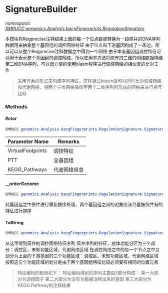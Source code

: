 ﻿# SignatureBuilder
_namespace: [SMRUCC.genomics.Analysis.bacgFingerprints.RegulationSignature](./index.md)_

本模块将Regprecise注释结果上面的每一个位点数据转换为一段简并的DNA序列数据用来抽象整个基因组的调控网络特征
 由于位点和下游基因构成了一条边，所以可以从整个Regprecise注释数据之中得到一个网络
 由于本全基因组调控特征可以用于表示整个基因组的调控网络，所以使用本方法将原有的三维的网络数据降维至二维DNA序列，可以很方便的使用blastn程序进行调控网络的相似度的比对工作

> 
>  采用冗余的形式来构建序列特征，这样通过blastn就可以同时比对调控网络和代谢网络，将两个三维网络降维至两个二维序列所形成的网络来进行相互比较
>  


### Methods

#### #ctor
```csharp
SMRUCC.genomics.Analysis.bacgFingerprints.RegulationSignature.SignatureBuilder.#ctor(System.Collections.Generic.IEnumerable{SMRUCC.genomics.Interops.NBCR.MEME_Suite.Analysis.GenomeMotifFootPrints.PredictedRegulationFootprint},SMRUCC.genomics.Assembly.NCBI.GenBank.TabularFormat.PTT,System.Collections.Generic.IEnumerable{SMRUCC.genomics.Assembly.KEGG.DBGET.bGetObject.Pathway},System.Collections.Generic.IEnumerable{SMRUCC.genomics.ComponentModel.ICOGDigest})
```


|Parameter Name|Remarks|
|--------------|-------|
|VirtualFootprints|调控特征|
|PTT|全基因组|
|KEGG_Pathways|代谢网络信息|


#### __orderGenome
```csharp
SMRUCC.genomics.Analysis.bacgFingerprints.RegulationSignature.SignatureBuilder.__orderGenome
```
对基因组之中原件进行重新排序处理，两个基因组之间的对象应该尽量按照共有的特征进行排序

#### ToString
```csharp
SMRUCC.genomics.Analysis.bacgFingerprints.RegulationSignature.SignatureBuilder.ToString
```
从这里得到简并的调控网络特征序列
 简并序列的特征，总体功能分区为三个部分：调控区，未知功能区域，代谢网络区域
 在调控网络之中的每一个节点之中又划分为上面的下游基因的三个功能区域：调控区，未知功能区域，代谢网络区域
 按照这三个功能区域的划分是由于两个基因组特征比较必须要有相同的位置元素
> 
>  特征编码的规则如下：
>  特征编码得到的序列主要由3部分构成：
>  第一大部分为调控因子
>  第二大部分为没有功能被注释出来的基因
>  第三大部分为KEGG Pathway的注释结果
>  



